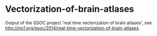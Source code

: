 Vectorization-of-brain-atlases
==============================

Output of the GSOC project 'real time vectorization of brain atlases', see http://incf.org/gsoc/2014/real-time-vectorization-of-brain-atlases.
 